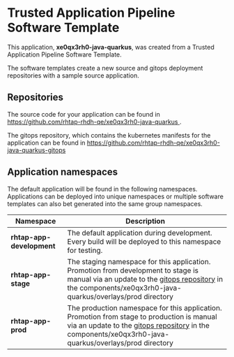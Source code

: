 # Trusted Application Pipeline Software Template

This application, **xe0qx3rh0-java-quarkus**, was created from a Trusted Application Pipeline Software Template.

The software templates create a new source and gitops deployment repositories with a sample source application. 

## Repositories

The source code for your application can be found in [https://github.com/rhtap-rhdh-qe/xe0qx3rh0-java-quarkus ](https://github.com/rhtap-rhdh-qe/xe0qx3rh0-java-quarkus ).
 
The gitops repository, which contains the kubernetes manifests for the application can be found in 
[https://github.com/rhtap-rhdh-qe/xe0qx3rh0-java-quarkus-gitops ](https://github.com/rhtap-rhdh-qe/xe0qx3rh0-java-quarkus-gitops ) 

## Application namespaces 

The default application will be found in the following namespaces. Applications can be deployed into unique namespaces or multiple software templates can also bet generated into the same group namespaces.  

|  Namespace   |  Description   |  
| -------- | -------- |   
| **rhtap-app-development** | The default application during development. Every build will be deployed to this namespace for testing. | 
| **rhtap-app-stage** | The staging namespace for this application. Promotion from development to stage is manual via an update to the [gitops repository](https://github.com/rhtap-rhdh-qe/xe0qx3rh0-java-quarkus-gitops ) in the components/xe0qx3rh0-java-quarkus/overlays/prod directory |  
| **rhtap-app-prod** | The production namespace for this application. Promotion from stage to production is manual via an update to the [gitops repository](https://github.com/rhtap-rhdh-qe/xe0qx3rh0-java-quarkus-gitops ) in the components/xe0qx3rh0-java-quarkus/overlays/prod directory | 